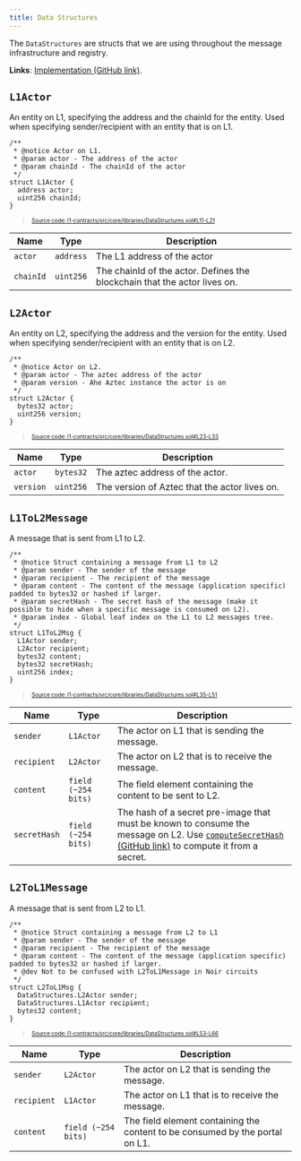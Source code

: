 ```yaml
---
title: Data Structures
---
```


The `DataStructures` are structs that we are using throughout the message infrastructure and registry.

**Links**: [Implementation (GitHub link)](https://github.com/AztecProtocol/aztec-packages/blob/master/l1-contracts/src/core/libraries/DataStructures.sol).

## `L1Actor`

An entity on L1, specifying the address and the chainId for the entity. Used when specifying sender/recipient with an entity that is on L1.

```solidity title="l1_actor" showLineNumbers 
/**
 * @notice Actor on L1.
 * @param actor - The address of the actor
 * @param chainId - The chainId of the actor
 */
struct L1Actor {
  address actor;
  uint256 chainId;
}
```
> <sup><sub><a href="https://github.com/AztecProtocol/aztec-packages/blob/v1.1.2/l1-contracts/src/core/libraries/DataStructures.sol#L11-L21" target="_blank" rel="noopener noreferrer">Source code: l1-contracts/src/core/libraries/DataStructures.sol#L11-L21</a></sub></sup>


| Name           | Type    | Description |
| -------------- | ------- | ----------- |
| `actor`          | `address` | The L1 address of the actor |
| `chainId`        | `uint256` | The chainId of the actor. Defines the blockchain that the actor lives on. |


## `L2Actor`

An entity on L2, specifying the address and the version for the entity. Used when specifying sender/recipient with an entity that is on L2.

```solidity title="l2_actor" showLineNumbers 
/**
 * @notice Actor on L2.
 * @param actor - The aztec address of the actor
 * @param version - Ahe Aztec instance the actor is on
 */
struct L2Actor {
  bytes32 actor;
  uint256 version;
}
```
> <sup><sub><a href="https://github.com/AztecProtocol/aztec-packages/blob/v1.1.2/l1-contracts/src/core/libraries/DataStructures.sol#L23-L33" target="_blank" rel="noopener noreferrer">Source code: l1-contracts/src/core/libraries/DataStructures.sol#L23-L33</a></sub></sup>


| Name           | Type    | Description |
| -------------- | ------- | ----------- |
| `actor`          | `bytes32` | The aztec address of the actor. |
| `version`        | `uint256` | The version of Aztec that the actor lives on. |

## `L1ToL2Message`

A message that is sent from L1 to L2.

```solidity title="l1_to_l2_msg" showLineNumbers 
/**
 * @notice Struct containing a message from L1 to L2
 * @param sender - The sender of the message
 * @param recipient - The recipient of the message
 * @param content - The content of the message (application specific) padded to bytes32 or hashed if larger.
 * @param secretHash - The secret hash of the message (make it possible to hide when a specific message is consumed on L2).
 * @param index - Global leaf index on the L1 to L2 messages tree.
 */
struct L1ToL2Msg {
  L1Actor sender;
  L2Actor recipient;
  bytes32 content;
  bytes32 secretHash;
  uint256 index;
}
```
> <sup><sub><a href="https://github.com/AztecProtocol/aztec-packages/blob/v1.1.2/l1-contracts/src/core/libraries/DataStructures.sol#L35-L51" target="_blank" rel="noopener noreferrer">Source code: l1-contracts/src/core/libraries/DataStructures.sol#L35-L51</a></sub></sup>


| Name           | Type    | Description |
| -------------- | ------- | ----------- |
| `sender`          | `L1Actor` | The actor on L1 that is sending the message. |
| `recipient`        | `L2Actor` | The actor on L2 that is to receive the message. |
| `content`        | `field (~254 bits)` | The field element containing the content to be sent to L2. |
| `secretHash`        | `field (~254 bits)` | The hash of a secret pre-image that must be known to consume the message on L2. Use [`computeSecretHash` (GitHub link)](https://github.com/AztecProtocol/aztec-packages/blob/master/yarn-project/aztec.js/src/utils/secrets.ts) to compute it from a secret. |

## `L2ToL1Message`

A message that is sent from L2 to L1.

```solidity title="l2_to_l1_msg" showLineNumbers 
/**
 * @notice Struct containing a message from L2 to L1
 * @param sender - The sender of the message
 * @param recipient - The recipient of the message
 * @param content - The content of the message (application specific) padded to bytes32 or hashed if larger.
 * @dev Not to be confused with L2ToL1Message in Noir circuits
 */
struct L2ToL1Msg {
  DataStructures.L2Actor sender;
  DataStructures.L1Actor recipient;
  bytes32 content;
}
```
> <sup><sub><a href="https://github.com/AztecProtocol/aztec-packages/blob/v1.1.2/l1-contracts/src/core/libraries/DataStructures.sol#L53-L66" target="_blank" rel="noopener noreferrer">Source code: l1-contracts/src/core/libraries/DataStructures.sol#L53-L66</a></sub></sup>


| Name           | Type    | Description |
| -------------- | ------- | ----------- |
| `sender`          | `L2Actor` | The actor on L2 that is sending the message. |
| `recipient`        | `L1Actor` | The actor on L1 that is to receive the message. |
| `content`        | `field (~254 bits)` | The field element containing the content to be consumed by the portal on L1. |


